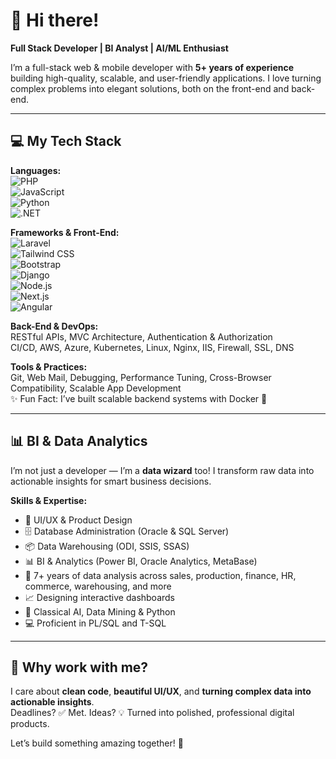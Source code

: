 # 👋 Hi there!

**Full Stack Developer | BI Analyst | AI/ML Enthusiast**

I’m a full-stack web & mobile developer with **5+ years of experience** building high-quality, scalable, and user-friendly applications. I love turning complex problems into elegant solutions, both on the front-end and back-end.  

---

## 💻 My Tech Stack

**Languages:**  
![PHP](https://img.shields.io/badge/-PHP-777BB4?style=for-the-badge&logo=php&logoColor=white)  
![JavaScript](https://img.shields.io/badge/-JavaScript-F7DF1E?style=for-the-badge&logo=javascript&logoColor=black)  
![Python](https://img.shields.io/badge/-Python-3776AB?style=for-the-badge&logo=python&logoColor=white)  
![.NET](https://img.shields.io/badge/-.NET-512BD4?style=for-the-badge&logo=.net&logoColor=white)  

**Frameworks & Front-End:**  
![Laravel](https://img.shields.io/badge/-Laravel-FF2D20?style=for-the-badge&logo=laravel&logoColor=white)  
![Tailwind CSS](https://img.shields.io/badge/-Tailwind_CSS-06B6D4?style=for-the-badge&logo=tailwind-css&logoColor=white)  
![Bootstrap](https://img.shields.io/badge/-Bootstrap-7952B3?style=for-the-badge&logo=bootstrap&logoColor=white)  
![Django](https://img.shields.io/badge/-Django-092E20?style=for-the-badge&logo=django&logoColor=white)  
![Node.js](https://img.shields.io/badge/-Node.js-339933?style=for-the-badge&logo=node.js&logoColor=white)  
![Next.js](https://img.shields.io/badge/-Next.js-000000?style=for-the-badge&logo=next.js&logoColor=white)  
![Angular](https://img.shields.io/badge/-Angular-DD0031?style=for-the-badge&logo=angular&logoColor=white)  

**Back-End & DevOps:**  
RESTful APIs, MVC Architecture, Authentication & Authorization  
CI/CD, AWS, Azure, Kubernetes, Linux, Nginx, IIS, Firewall, SSL, DNS  

**Tools & Practices:**  
Git, Web Mail, Debugging, Performance Tuning, Cross-Browser Compatibility, Scalable App Development  
✨ Fun Fact: I’ve built scalable backend systems with Docker 🐳  

---

## 📊 BI & Data Analytics

I’m not just a developer — I’m a **data wizard** too! I transform raw data into actionable insights for smart business decisions.  

**Skills & Expertise:**  
- 🎨 UI/UX & Product Design  
- 🗄️ Database Administration (Oracle & SQL Server)  
- 📦 Data Warehousing (ODI, SSIS, SSAS)  
- 📊 BI & Analytics (Power BI, Oracle Analytics, MetaBase)  
- 🧮 7+ years of data analysis across sales, production, finance, HR, commerce, warehousing, and more  
- 📈 Designing interactive dashboards  
- 🤖 Classical AI, Data Mining & Python  
- 💻 Proficient in PL/SQL and T-SQL  

---

## 🚀 Why work with me?

I care about **clean code**, **beautiful UI/UX**, and **turning complex data into actionable insights**.  
Deadlines? ✅ Met. Ideas? 💡 Turned into polished, professional digital products.  

Let’s build something amazing together! 🌟  
